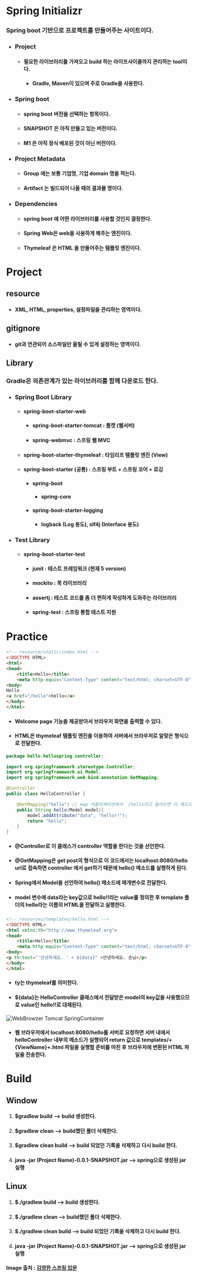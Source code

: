 # Spring Initializr

### Spring boot 기반으로 프로젝트를 만들어주는 사이트이다.



- ### Project
  
  - #### 필요한 라이브러리를 가져오고 build 하는 라이프사이클까지 관리하는 tool이다.
    
    - #### Gradle, Maven이 있으며 주로 Gradle을 사용한다.



- ### Spring boot
  
  - #### spring boot 버전을 선택하는 항목이다.
  - #### SNAPSHOT 은 아직 만들고 있는 버전이다.
  - #### M1 은 아직 정식 배포된 것이 아닌 버전이다.



- ### Project Metadata
  
  - #### Group 에는 보통 기업명, 기업 domain 명을 적는다.
  - #### Artifact 는 빌드되어 나올 때의 결과물 명이다.



- ### Dependencies
  
  - #### spring boot 에 어떤 라이브러리를 사용할 것인지 결정한다.
  - #### Spring Web은 web을 사용하게 해주는 엔진이다.
  - #### Thymeleaf 은 HTML 을 만들어주는 템플릿 엔진이다.



# Project

## resource

- #### XML, HTML, properties, 설정파일을 관리하는 영역이다.

## gitignore

- #### git과 연관되어 소스파일만 올릴 수 있게 설정하는 영역이다.

## Library

### Gradle은 의존관계가 있는 라이브러리를 함께 다운로드 한다.

- ### Spring Boot Library

  - #### spring-boot-starter-web

    - #### spring-boot-starter-tomcat : 톰캣 (웹서버)

    - #### spring-webmvc : 스프링 웹 MVC

  - #### spring-boot-starter-thymeleaf : 타임리프 템플릿 엔진 (View)

  - #### spring-boot-starter (공통) : 스프링 부트 + 스프링 코어 + 로깅

    - #### spring-boot

      - #### spring-core

    - #### spring-boot-starter-logging

      - #### logback (Log 용도), slf4j (Interface 용도)

- ### Test Library

  - #### spring-boot-starter-test

    - #### junit : 테스트 프레임워크 (현재 5 version)

    - #### mockito : 목 라이브러리

    - #### assertj : 테스트 코드를 좀 더 편하게 작성하게 도와주는 라이브러리

    - #### spring-test : 스프링 통합 테스트 지원



# Practice

```html
<!-- resource/static/index.html -->
<!DOCTYPE HTML>
<html>
<head>
    <title>Hello</title>
    <meta http-equiv="Content-Type" content="text/html; charset=UTF-8" /> </head>
<body>
Hello
<a href="/hello">hello</a>
</body>
</html>
```

- #### Welcome page 기능을 제공받아서 브라우저 화면을 출력할 수 있다.

- #### HTML은 thymeleaf 템플릿 엔진을 이용하여 서버에서 브라우저로 알맞은 형식으로 전달한다.



```java
package hello.hellospring.controller;

import org.springframework.stereotype.Controller;
import org.springframework.ui.Model;
import org.springframework.web.bind.annotation.GetMapping;

@Controller
public class HelloController {

    @GetMapping("hello") // map 어플리케이션에서  /hello라고 들어오면 이 메소드를 호출한다
    public String hello(Model model){
        model.addAttribute("data", "hello!!");
        return "hello";
    }
}

```

- #### @Controller로 이 클래스가 controller 역할을 한다는 것을 선언한다.

- #### @GetMapping은 get post의 형식으로 이 코드에서는 localhost:8080/hello url로 접속하면 controller 에서 get하기 때문에 hello() 메소드를 실행하게 된다.

- #### Spring에서 Model을 선언하여 hello() 메소드에 매개변수로 전달한다.

- #### model 변수에 data라는 key값으로 hello!!라는 value를 정의한 후 template 폴더의 hello라는 이름의 HTML을 전달하고 실행한다.

##### 

```html
<!-- resources/templates/hello.html -->
<!DOCTYPE HTML>
<html xmlns:th="http://www.thymeleaf.org">
<head>
    <title>Hello</title>
    <meta http-equiv="Content-Type" content="text/html; charset=UTF-8" /> </head>
<body>
<p th:text="'안녕하세요. ' + ${data}" >안녕하세요. 손님</p>
</body>
</html>
```

- #### ty는 thymeleaf를 의미한다.

- #### ${data}는 HelloController 클래스에서 전달받은 model의 key값을 사용했으므로 value인 hello!!로 대체된다.


![WebBrowzer Tomcat SpringContainer](https://user-images.githubusercontent.com/79822924/134794634-3d1a1654-5dab-4133-a0d9-380266482a4c.png)


- #### 웹 브라우저에서 localhost:8080/hello를 서버로 요청하면 서버 내에서 helloController 내부의 메소드가 실행되어 return 값으로 templates/+{ViewName}+.html 파일을 실행할 준비를 마친 후 브라우저에 변환된 HTML 파일을 전송한다.



# Build

## Window

1. #### $gradlew build --> build 생성한다.

2. #### $gradlew clean --> build했던 폴더 삭제한다.

3. #### $gradlew clean build --> build 되었던 기록을 삭제하고 다시 build 한다.

4. #### java -jar (Project Name)-0.0.1-SNAPSHOT.jar --> spring으로 생성된 jar 실행

## Linux

1. #### $./gradlew build --> build 생성한다.

2. #### $./gradlew clean --> build했던 폴더 삭제한다.

3. #### $./gradlew clean build --> build 되었던 기록을 삭제하고 다시 build 한다.

4. #### java -jar (Project Name)-0.0.1-SNAPSHOT.jar --> spring으로 생성된 jar 실행


#### Image 출처 : [김영한 스프링 입문](https://www.inflearn.com/course/%EC%8A%A4%ED%94%84%EB%A7%81-%EC%9E%85%EB%AC%B8-%EC%8A%A4%ED%94%84%EB%A7%81%EB%B6%80%ED%8A%B8)
